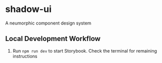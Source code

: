 # shadow-ui
A neumorphic component design system

## Local Development Workflow

1. Run `npm run dev` to start Storybook. Check the terminal for remaining instructions